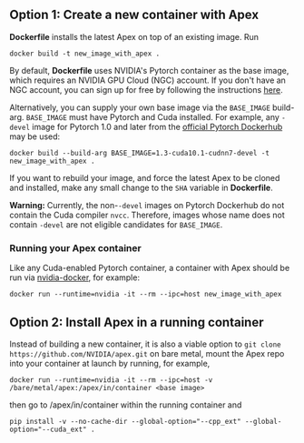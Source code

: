 ## Option 1: Create a new container with Apex

**Dockerfile** installs the latest Apex on top of an existing image. Run

```
docker build -t new_image_with_apex .
```

By default, **Dockerfile** uses NVIDIA's Pytorch container as the base image,
which requires an NVIDIA GPU Cloud (NGC) account. If you don't have an NGC account, you can sign up for free by following the instructions [here](https://docs.nvidia.com/ngc/ngc-getting-started-guide/index.html#generating-api-key).

Alternatively, you can supply your own base image via the `BASE_IMAGE` build-arg.
`BASE_IMAGE` must have Pytorch and Cuda installed. For example, any
`-devel` image for Pytorch 1.0 and later from the
[official Pytorch Dockerhub](https://hub.docker.com/r/pytorch/pytorch) may be used:

```
docker build --build-arg BASE_IMAGE=1.3-cuda10.1-cudnn7-devel -t new_image_with_apex .
```

If you want to rebuild your image, and force the latest Apex to be cloned and installed, make any small change to the `SHA` variable in **Dockerfile**.

**Warning:**
Currently, the non-`-devel` images on Pytorch Dockerhub do not contain the Cuda compiler `nvcc`. Therefore,
images whose name does not contain `-devel` are not eligible candidates for `BASE_IMAGE`.

### Running your Apex container

Like any Cuda-enabled Pytorch container, a container with Apex should be run via [nvidia-docker](https://github.com/NVIDIA/nvidia-docker), for example:

```
docker run --runtime=nvidia -it --rm --ipc=host new_image_with_apex
```

## Option 2: Install Apex in a running container

Instead of building a new container, it is also a viable option to `git clone https://github.com/NVIDIA/apex.git` on bare metal, mount the Apex repo into your container at launch by running, for example,

```
docker run --runtime=nvidia -it --rm --ipc=host -v /bare/metal/apex:/apex/in/container <base image>
```

then go to /apex/in/container within the running container and

```
pip install -v --no-cache-dir --global-option="--cpp_ext" --global-option="--cuda_ext" .
```
